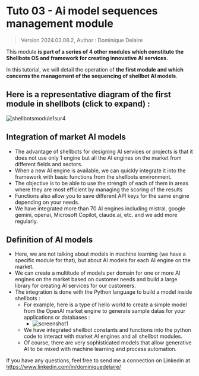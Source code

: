 # Tuto 03 - Ai model sequences management module
> Version 2024.03.08.2, Author : Dominique Delaire


This module **is part of a series of 4 other modules which constitute the Shellbots OS and framework for creating innovative AI services.**

In this tutorial, we will detail the operation of **the first module and which concerns the management of the sequencing of shellbot AI models**.

## Here is a representative diagram of the first module in shellbots (click to expand) :
![shellbotsmodule1sur4](https://github.com/nuage365/Shellbots.ai/assets/102873102/0461ccc5-3b8b-415a-9a1f-85433464e0b3)


## Integration of market AI models
* The advantage of shellbots for designing AI services or projects is that it does not use only 1 engine but all the AI ​​engines on the market from different fields and sectors. 
* When a new AI engine is available, we can quickly integrate it into the framework with basic functions from the shellbots environment.
* The objective is to be able to use the strength of each of them in areas where they are most efficient by managing the scoring of the results
* Functions also allow you to save different API keys for the same engine depending on your needs.
* We have integrated more than 70 AI engines including mistral, google gemini, openai, Microsoft Copilot, claude.ai, etc. and we add more regularly.

## Definition of AI models
* Here, we are not talking about models in machine learning (we have a specific module for that), but about AI models for each AI engine on the market.
* We can create a multitude of models per domain for one or more AI engines on the market based on customer needs and build a large library for creating AI services for our customers.
* The integration is done with the Python language to build a model inside shellbots :
   * For example, here is a type of hello world to create a simple model from the OpenAI market engine to generate sample datas for your applications or databases :
        * ![screenshot1](https://github.com/nuage365/Shellbots.ai/assets/102873102/aa415830-9ca2-4938-a7c4-156458e4eb54)
   * We have integrated shellbot constants and functions into the python code to interact with market AI engines and all shellbot modules.
   * Of course, there are very sophisticated models that allow generative AI to be mixed with machine learning and process automation.
    


  

If you have any questions, feel free to send me a connection on Linkedin at https://www.linkedin.com/in/dominiquedelaire/

